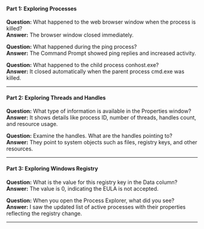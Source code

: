 #### Part 1: Exploring Processes

**Question:** What happened to the web browser window when the process is killed?  
**Answer:** The browser window closed immediately.

**Question:** What happened during the ping process?  
**Answer:** The Command Prompt showed ping replies and increased activity.

**Question:** What happened to the child process conhost.exe?  
**Answer:** It closed automatically when the parent process cmd.exe was killed.

---

#### Part 2: Exploring Threads and Handles

**Question:** What type of information is available in the Properties window?  
**Answer:** It shows details like process ID, number of threads, handles count, and resource usage.

**Question:** Examine the handles. What are the handles pointing to?  
**Answer:** They point to system objects such as files, registry keys, and other resources.

---

#### Part 3: Exploring Windows Registry

**Question:** What is the value for this registry key in the Data column?  
**Answer:** The value is 0, indicating the EULA is not accepted.

**Question:** When you open the Process Explorer, what did you see?  
**Answer:** I saw the updated list of active processes with their properties reflecting the registry change.

---
